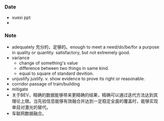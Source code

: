 ### Date
- xuexi ppt
- 

### Note
- adequately 充分的，足够的。enough to meet a need/do/be/for a purpose in quality or quantity. satisfactory, but not extremely good.
- variance 
	- change of something's value
	- difference between two things in same kind.
	- equal to square of standard devition.
- unjustify justify. v. show evidence to prove its right or reasonable.
- corridor passage of train/building
- mitigate
- 关于BEV，精确的数据能够带来更精确的结果，精确可以通过迭代方法达到其理论上限。当先验信息能够有效融合并达到一定稳定全面的覆盖时，能够实现单目对激光的替代。
- 车联网数据融合。